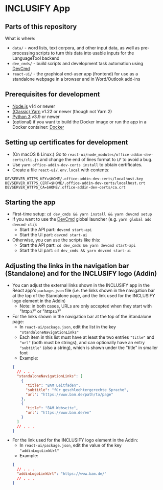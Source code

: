 # INCLUSIFY App

## Parts of this repository

What is where:

- `data/` - word lists, text corpora, and other input data, as well as pre-processing scripts to turn this data into usable inputs for the LanguageTool backend
- `dev_cmds/` - build scripts and development task automation using [DevCmd](https://github.com/XITASO/devcmd)
- `react-ui/` - the graphical end-user app (frontend) for use as a standalone webpage in a browser and in Word/Outlook add-ins

## Prerequisites for development

- [Node.js](https://nodejs.org/en/) v14 or newer
- [(Classic) Yarn](https://classic.yarnpkg.com/lang/en/) v1.22 or newer (though not Yarn 2)
- [Python 3](https://www.python.org/) v3.9 or newer
- (optional) if you want to build the Docker image or run the app in a Docker container: [Docker](https://www.docker.com/)

## Setting up certificates for development

- (On macOS & Linux:) Go to `react-ui/node_modules/office-addin-dev-certs/cli.js` and change the end of lines format to `LF` to avoid a bug.
- Use `yarn office-addin-dev-certs install` to obtain certificates.
- Create a file `react-ui/.env.local` with contents:

```
DEVSERVER_HTTPS_KEY=$HOME/.office-addin-dev-certs/localhost.key
DEVSERVER_HTTPS_CERT=$HOME/.office-addin-dev-certs/localhost.crt
DEVSERVER_HTTPS_CA=$HOME/.office-addin-dev-certs/ca.crt
```

## Starting the app

- First-time setup: `cd dev_cmds && yarn install && yarn devcmd setup`
- If you want to use the [DevCmd](https://github.com/XITASO/devcmd) global launcher (e.g. `yarn global add devcmd-cli`):
  - Start the API part: `devcmd start-api`
  - Start the UI part: `devcmd start-ui`
- Otherwise, you can use the scripts like this:
  - Start the API part: `cd dev_cmds && yarn devcmd start-api`
  - Start the UI part: `cd dev_cmds && yarn devcmd start-ui`

## Adjusting the links in the navigation bar (Standalone) and for the INCLUSIFY logo (Addin)

- You can adjust the external links shown in the INCLUSIFY app in the React app's `package.json` file (i.e. the links shown in the navigation bar at the top of the Standalone page, and the link used for the INCLUSIFY logo element in the Addin)
  - Note: in both cases, URLs are only accepted when they start with "http://" or "https://"
- For the links shown in the navigation bar at the top of the Standalone page:
  - In `react-ui/package.json`, edit the list in the key `"standaloneNavigationLinks"`
  - Each item in this list must have at least the two entries `"title"` and `"url"` (both must be strings), and can optionally have an entry `"subtitle"` (also a string), which is shown under the "title" in smaller font
  - Example:
  ```json
  {
    // . . .
    "standaloneNavigationLinks": [
      {
        "title": "BAM Leitfaden",
        "subtitle": "für geschlechtergerechte Sprache",
        "url": "https://www.bam.de/path/to/page"
      },
      {
        "title": "BAM Webseite",
        "url": "https://www.bam.de/en"
      }
    ]
    // . . .
  }
  ```
- For the link used for the INCLUSIFY logo element in the Addin:
  - In `react-ui/package.json`, edit the value of the key `"addinLogoLinkUrl"`
  - Example:
  ```json
  {
    // . . .
    "addinLogoLinkUrl": "https://www.bam.de/"
    // . . .
  }
  ```
